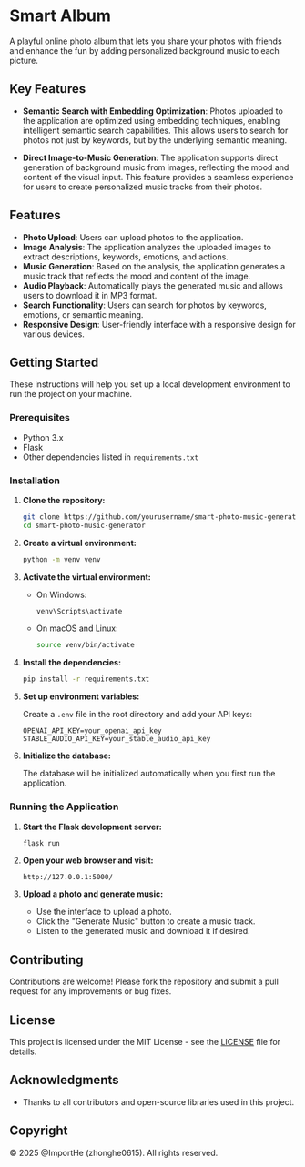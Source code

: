 # Smart Album

A playful online photo album that lets you share your photos with friends and enhance the fun by adding personalized background music to each picture.

## Key Features

- **Semantic Search with Embedding Optimization**: Photos uploaded to the application are optimized using embedding techniques, enabling intelligent semantic search capabilities. This allows users to search for photos not just by keywords, but by the underlying semantic meaning.
  
- **Direct Image-to-Music Generation**: The application supports direct generation of background music from images, reflecting the mood and content of the visual input. This feature provides a seamless experience for users to create personalized music tracks from their photos.

## Features

- **Photo Upload**: Users can upload photos to the application.
- **Image Analysis**: The application analyzes the uploaded images to extract descriptions, keywords, emotions, and actions.
- **Music Generation**: Based on the analysis, the application generates a music track that reflects the mood and content of the image.
- **Audio Playback**: Automatically plays the generated music and allows users to download it in MP3 format.
- **Search Functionality**: Users can search for photos by keywords, emotions, or semantic meaning.
- **Responsive Design**: User-friendly interface with a responsive design for various devices.

## Getting Started

These instructions will help you set up a local development environment to run the project on your machine.

### Prerequisites

- Python 3.x
- Flask
- Other dependencies listed in `requirements.txt`

### Installation

1. **Clone the repository:**

   ```bash
   git clone https://github.com/yourusername/smart-photo-music-generator.git
   cd smart-photo-music-generator
   ```

2. **Create a virtual environment:**

   ```bash
   python -m venv venv
   ```

3. **Activate the virtual environment:**

   - On Windows:

     ```bash
     venv\Scripts\activate
     ```

   - On macOS and Linux:

     ```bash
     source venv/bin/activate
     ```

4. **Install the dependencies:**

   ```bash
   pip install -r requirements.txt
   ```

5. **Set up environment variables:**

   Create a `.env` file in the root directory and add your API keys:

   ```plaintext
   OPENAI_API_KEY=your_openai_api_key
   STABLE_AUDIO_API_KEY=your_stable_audio_api_key
   ```

6. **Initialize the database:**

   The database will be initialized automatically when you first run the application.

### Running the Application

1. **Start the Flask development server:**

   ```bash
   flask run
   ```

2. **Open your web browser and visit:**

   ```
   http://127.0.0.1:5000/
   ```

3. **Upload a photo and generate music:**

   - Use the interface to upload a photo.
   - Click the "Generate Music" button to create a music track.
   - Listen to the generated music and download it if desired.

## Contributing

Contributions are welcome! Please fork the repository and submit a pull request for any improvements or bug fixes.

## License

This project is licensed under the MIT License - see the [LICENSE](LICENSE) file for details.

## Acknowledgments

- Thanks to all contributors and open-source libraries used in this project.

## Copyright

© 2025 @ImportHe (zhonghe0615). All rights reserved. 
